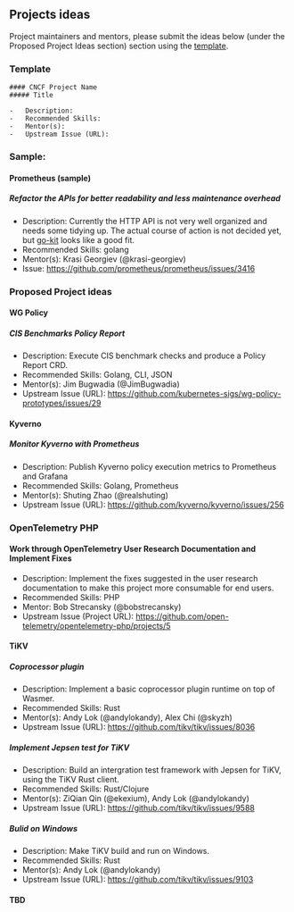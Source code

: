 ## Projects ideas

Project maintainers and mentors, please submit the ideas below (under the Proposed Project Ideas section) section using the [template](/PROJECT_IDEA_TEMPLATE.md).

### Template

```
#### CNCF Project Name
##### Title

-	Description:
-	Recommended Skills:
-	Mentor(s):
-	Upstream Issue (URL):
```

### Sample:

#### Prometheus (sample)

##### Refactor the APIs for better readability and less maintenance overhead

- Description: Currently the HTTP API is not very well organized and needs some tidying up. The actual course of action is not decided yet, but [go-kit](https://github.com/go-kit/kit) looks like a good fit.
- Recommended Skills: golang
- Mentor(s): Krasi Georgiev (@krasi-georgiev)
- Issue: https://github.com/prometheus/prometheus/issues/3416

### Proposed Project ideas

#### WG Policy
##### CIS Benchmarks Policy Report
-	Description: Execute CIS benchmark checks and produce a Policy Report CRD. 
-	Recommended Skills: Golang, CLI, JSON
-	Mentor(s): Jim Bugwadia (@JimBugwadia)
-	Upstream Issue (URL): https://github.com/kubernetes-sigs/wg-policy-prototypes/issues/29



#### Kyverno
##### Monitor Kyverno with Prometheus

-	Description: Publish Kyverno policy execution metrics to Prometheus and Grafana
-	Recommended Skills: Golang, Prometheus
-	Mentor(s): Shuting Zhao (@realshuting)
-	Upstream Issue (URL): https://github.com/kyverno/kyverno/issues/256


### OpenTelemetry PHP
#### Work through OpenTelemetry User Research Documentation and Implement Fixes

-   Description: Implement the fixes suggested in the user research documentation to make this project more consumable for end users.
-   Recommended Skills: PHP
-   Mentor: Bob Strecansky (@bobstrecansky)
-   Upstream Issue (Project URL): https://github.com/open-telemetry/opentelemetry-php/projects/5


#### TiKV
##### Coprocessor plugin

-	Description: Implement a basic coprocessor plugin runtime on top of Wasmer.
-	Recommended Skills: Rust
-	Mentor(s): Andy Lok (@andylokandy), Alex Chi (@skyzh)
-	Upstream Issue (URL): https://github.com/tikv/tikv/issues/8036

##### Implement Jepsen test for TiKV

-	Description: Build an intergration test framework with Jepsen for TiKV,
    using the TiKV Rust client.
-	Recommended Skills: Rust/Clojure
-	Mentor(s): ZiQian Qin (@ekexium), Andy Lok (@andylokandy)
-	Upstream Issue (URL): https://github.com/tikv/tikv/issues/9588

##### Bulid on Windows

-	Description: Make TiKV build and run on Windows.
-	Recommended Skills: Rust
-	Mentor(s): Andy Lok (@andylokandy)
-	Upstream Issue (URL): https://github.com/tikv/tikv/issues/9103


#### TBD
